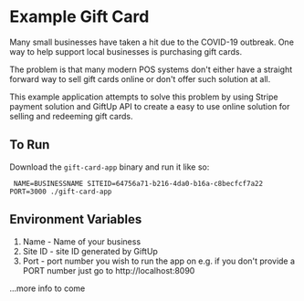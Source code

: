 # Example Gift Card

Many small businesses have taken a hit due to the COVID-19 outbreak. One way to help support local businesses is purchasing gift cards.

The problem is that many modern POS systems don't either have a straight forward way to sell gift cards online or don't offer such solution at all.

This example application attempts to solve this problem by using Stripe payment solution and GiftUp API to create a easy to use online solution for selling and redeeming gift cards.

## To Run
Download the `gift-card-app` binary and run it like so:
```
 NAME=BUSINESSNAME SITEID=64756a71-b216-4da0-b16a-c8becfcf7a22 PORT=3000 ./gift-card-app 
 ```

## Environment Variables
1. Name - Name of your business
2. Site ID - site ID generated by GiftUp
3. Port - port number you wish to run the app on e.g. if you don't provide a PORT number just go to http://localhost:8090

...more info to come
